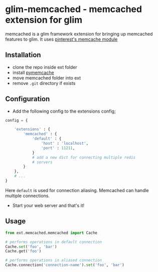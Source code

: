 glim-memcached - memcached extension for glim
=============================================

memcached is a glim framework extension for bringing up memcached features to
glim. It uses [pinterest's memcache module](https://github.com/pinterest/pymemcache)

Installation
------------
- clone the repo inside ext folder
- install [pymemcache](https://github.com/pinterest/pymemcache)
- move memcached folder into ext
- remove `.git` directory if exists

Configuration
-------------
- Add the following config to the extensions config;
```python
config = {

    'extensions' : {
        'memcached' : {
            'default' : {
                'host' : 'localhost',
                'port' : 11211,
            }
            # add a new dict for connecting multiple redis
            # servers
        }
    },
    # ...
}
```

Here `default` is used for connection aliasing. Memcached can handle
multiple connections.

- Start your web server and that's it!

Usage
-----
```python
from ext.memcached.memcached import Cache

# performs operations in default connection
Cache.set('foo', 'bar')
Cache.get('foo')

# performs operations in aliased connection
Cache.connection('connection-name').set('foo', 'bar')
```